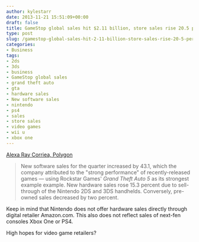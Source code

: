 ```yaml
---
author: kylestarr
date: 2013-11-21 15:51:09+00:00
draft: false
title: GameStop global sales hit $2.11 billion, store sales rise 20.5 percent
type: post
slug: /gamestop-global-sales-hit-2-11-billion-store-sales-rise-20-5-percent/
categories:
- Business
tags:
- 2ds
- 3ds
- business
- GameStop global sales
- grand theft auto
- gta
- hardware sales
- New software sales
- nintendo
- ps4
- sales
- store sales
- video games
- wii u
- xbox one
---
```


[Alexa Ray Corriea, Polygon](http://www.polygon.com/2013/11/21/5129376/gamestop-q3-2013-financial-report)

> New software sales for the quarter increased by 43.1, which the company attributed to the "strong performance" of recently-released games — using Rockstar Games' _Grand Theft Auto 5_ as its strongest example example. New hardware sales rose 15.3 percent due to sell-through of the Nintendo 2DS and 3DS handhelds. Conversely, pre-owned sales decreased by two percent.

Keep in mind that Nintendo does not offer hardware sales directly through digital retailer Amazon.com. This also does not reflect sales of next-fen consoles Xbox One or PS4.

High hopes for video game retailers?

